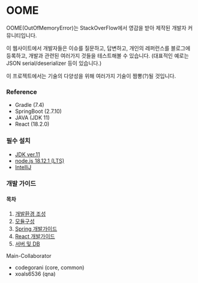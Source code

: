 # OOME
OOME(OutOfMemoryError)는 StackOverFlow에서 영감을 받아 제작된 개발자 커뮤니티입니다.

이 웹사이트에서 개발자들은 이슈를 질문하고, 답변하고, 개인의 레퍼런스를 블로그에 등록하고, 개발과 관련된 여러가지 것들을 테스트해볼 수 있습니다. (대표적인 예로는 JSON serial/deserializer 등이 있습니다.)

이 프로젝트에서는 기술의 다양성을 위해 여러가지 기술이 짬뽕(?)될 것입니다.

### Reference
- Gradle (7.4)
- SpringBoot (2.7.10)
- JAVA (JDK 11)
- React (18.2.0)

### 필수 설치
- [JDK ver.11](https://www.oracle.com/kr/java/technologies/javase/jdk11-archive-downloads.html)
- [node.js 18.12.1 (LTS)](https://nodejs.org/ko)
- [IntelliJ](https://www.jetbrains.com/idea/)

### 개발 가이드

#### 목차
1. [개발환경 조성](guide/1-개발환경조성.md)
2. [모듈구성](guide/2-모듈구성.md)
3. [Spring 개발가이드](guide/3-Spring개발가이드.md)
4. [React 개발가이드](guide/4-React개발가이드.md)
5. [서버 및 DB](guide/5-서버및디비.md)

Main-Collaborator
- codegorani (core, common)
- xoals6536 (qna)